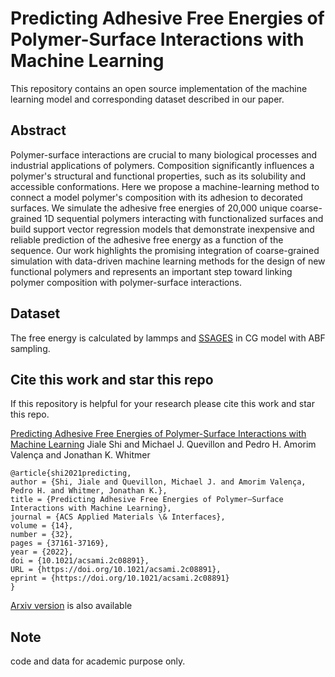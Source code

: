 # Predicting Adhesive Free Energies of Polymer-Surface Interactions with Machine Learning

This repository contains an open source implementation of the machine learning model and corresponding dataset described in our paper.


## Abstract

Polymer-surface interactions are crucial to many biological processes and industrial applications of polymers. Composition significantly influences a polymer's structural and functional properties, such as its solubility and accessible conformations. Here we propose a machine-learning method to connect a model polymer's composition with its adhesion to decorated surfaces. We simulate the adhesive free energies of 20,000 unique coarse-grained 1D sequential polymers interacting with functionalized surfaces and build support vector regression models that demonstrate inexpensive and reliable prediction of the adhesive free energy as a function of the sequence. Our work highlights the promising integration of coarse-grained simulation with data-driven machine learning methods for the design of new functional polymers and represents an important step toward linking polymer composition with polymer-surface interactions.

## Dataset

The free energy is calculated by lammps and [SSAGES](https://ssagesproject.github.io/docs/) in CG model with ABF sampling.

## Cite this work and star this repo

If this repository is helpful for your research please cite this work and star this repo.

[Predicting Adhesive Free Energies of Polymer-Surface Interactions with Machine Learning](https://pubs.acs.org/doi/10.1021/acsami.2c08891)
Jiale Shi and Michael J. Quevillon and Pedro H. Amorim Valença and Jonathan K. Whitmer
```
@article{shi2021predicting,
author = {Shi, Jiale and Quevillon, Michael J. and Amorim Valença, Pedro H. and Whitmer, Jonathan K.},
title = {Predicting Adhesive Free Energies of Polymer–Surface Interactions with Machine Learning},
journal = {ACS Applied Materials \& Interfaces},
volume = {14},
number = {32},
pages = {37161-37169},
year = {2022},
doi = {10.1021/acsami.2c08891},
URL = {https://doi.org/10.1021/acsami.2c08891},
eprint = {https://doi.org/10.1021/acsami.2c08891}
}
```
[Arxiv version](https://arxiv.org/abs/2110.03041) is also available

## Note
code and data for academic purpose only.
